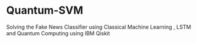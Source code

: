 # Quantum-SVM
Solving the Fake News Classifier using Classical Machine Learning , LSTM and Quantum Computing using IBM Qiskit
